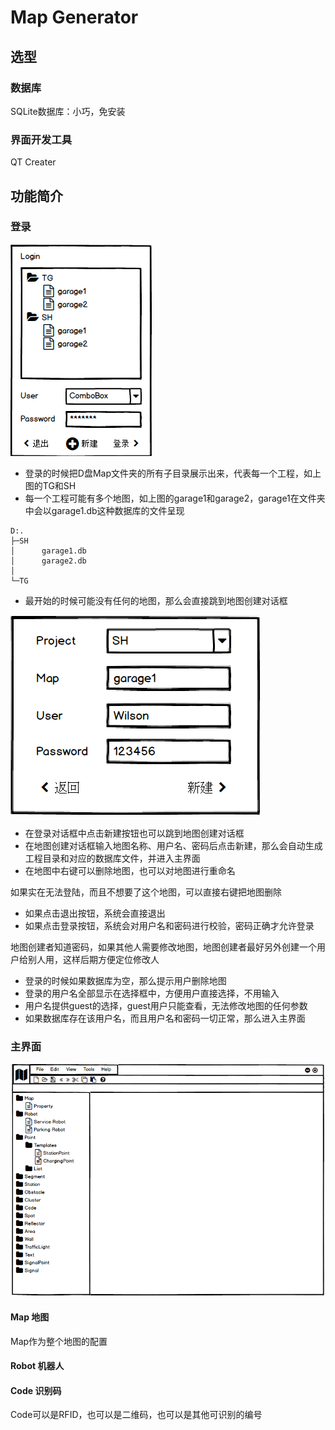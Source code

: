 # Map Generator

## 选型

### 数据库

SQLite数据库：小巧，免安装

### 界面开发工具

QT Creater

## 功能简介

### 登录

![](images\Login.PNG)

- 登录的时候把D盘Map文件夹的所有子目录展示出来，代表每一个工程，如上图的TG和SH
- 每一个工程可能有多个地图，如上图的garage1和garage2，garage1在文件夹中会以garage1.db这种数据库的文件呈现

```
D:.
├─SH
│      garage1.db
│      garage2.db
│
└─TG
```

- 最开始的时候可能没有任何的地图，那么会直接跳到地图创建对话框

![](images\NewProject.PNG)

- 在登录对话框中点击新建按钮也可以跳到地图创建对话框
- 在地图创建对话框输入地图名称、用户名、密码后点击新建，那么会自动生成工程目录和对应的数据库文件，并进入主界面
- 在地图中右键可以删除地图，也可以对地图进行重命名

如果实在无法登陆，而且不想要了这个地图，可以直接右键把地图删除

- 如果点击退出按钮，系统会直接退出
- 如果点击登录按钮，系统会对用户名和密码进行校验，密码正确才允许登录

地图创建者知道密码，如果其他人需要修改地图，地图创建者最好另外创建一个用户给别人用，这样后期方便定位修改人

- 登录的时候如果数据库为空，那么提示用户删除地图
- 登录的用户名全部显示在选择框中，方便用户直接选择，不用输入
- 用户名提供guest的选择，guest用户只能查看，无法修改地图的任何参数
- 如果数据库存在该用户名，而且用户名和密码一切正常，那么进入主界面

### 主界面

![](images\Main.png)

#### Map 地图

Map作为整个地图的配置

#### Robot 机器人



#### Code 识别码

Code可以是RFID，也可以是二维码，也可以是其他可识别的编号

